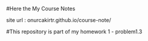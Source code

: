 #Here the My Course Notes 

site url : onurcakirtr.github.io/course-note/

#This repository is part of my homework 1 - problem1.3
